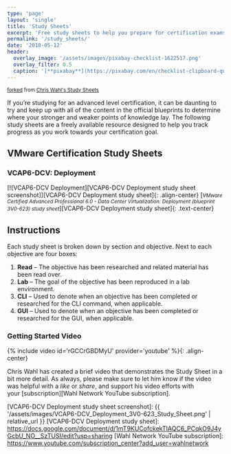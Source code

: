 ```yaml
---
type: 'page'
layout: 'single'
title: 'Study Sheets'
excerpt: 'Free study sheets to help you prepare for certification exams by breaking down the blueprints'
permalink: '/study_sheets/'
date: '2018-05-12'
header:
  overlay_image: '/assets/images/pixabay-checklist-1622517.png'
  overlay_filter: 0.5
  caption: '[**pixabay**](https://pixabay.com/en/checklist-clipboard-questionnaire-1622517/)'
---
```

<small>[forked][fork] from [Chris Wahl's Study Sheets][Wahl Network Study Sheets]</small>

If you’re studying for an advanced level certification, it can be daunting to try and keep up with all of the content in the official blueprints to determine where your stronger and weaker points of knowledge lay. The following study sheets are a freely available resource designed to help you track progress as you work towards your certification goal.

## VMware Certification Study Sheets

### VCAP6-DCV: Deployment

[![VCAP6-DCV Deployment][VCAP6-DCV Deployment study sheet screenshot]][VCAP6-DCV Deployment study sheet]{: .align-center}
[<small>*VMware Certified Advanced Professional 6.0 - Data Center Virtualization: Deployment (blueprint 3V0-623) study sheet*</small>][VCAP6-DCV Deployment study sheet]{: .text-center}

## Instructions

Each study sheet is broken down by section and objective. Next to each objective are four boxes:

1. **Read** – The objective has been researched and related material has been read over.
1. **Lab** – The goal of the objective has been reproduced in a lab environment.
1. **CLI** – Used to denote when an objective has been completed or researched for the CLI command, when applicable.
1. **GUI** – Used to denote when an objective has been completed or researched for the GUI, when applicable.

### Getting Started Video

{% include video id='rGCCrGBDMyU' provider='youtube' %}{: .align-center}

Chris Wahl has created a brief video that demonstrates the Study Sheet in a bit more detail. As always, please make sure to let him know if the video was helpful with a *like* or *share*, and support his video efforts with your [subscription][Wahl Network YouTube subscription].

[fork]: https://help.github.com/articles/fork-a-repo/
[Wahl Network Study Sheets]: http://wahlnetwork.com/publications/study-sheets/
[VCAP6-DCV Deployment study sheet screenshot]: {{ '/assets/images/VCAP6-DCV_Deployment_3V0-623_Study_Sheet.png' | relative_url }}
[VCAP6-DCV Deployment study sheet]: https://docs.google.com/document/d/1mT9KUCofckekTIAQC6_PCqkO9J4yGcbU_NO__SzTUSI/edit?usp=sharing
[Wahl Network YouTube subscription]: https://www.youtube.com/subscription_center?add_user=wahlnetwork
